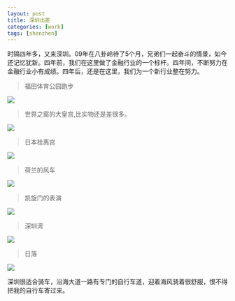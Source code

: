 ```yaml
---
layout: post
title: 深圳出差
categories: [work]
tags: [shenzhen]
---
```


时隔四年多，又来深圳。09年在八卦岭待了5个月，兄弟们一起奋斗的情景，如今还记忆犹新。四年前，我们在这里做了金融行业的一个标杆。四年间，不断努力在金融行业小有成绩。四年后，还是在这里，我们为一个新行业整在努力。

>福田体育公园跑步

![](http://f.hiphotos.bdimg.com/album/s%3D740%3Bq%3D90/sign=8b76e2429152982201333bc7e7f10af6/314e251f95cad1c86ad322a27e3e6709c83d51cf.jpg)

>世界之窗的大皇宫,比实物还是差很多。

![](http://e.hiphotos.bdimg.com/album/s%3D740%3Bq%3D90/sign=5b12004d1b4c510faac4e01e50625410/cc11728b4710b91214aa287bc2fdfc03934522c8.jpg)

>日本桂离宫

![](http://f.hiphotos.bdimg.com/album/s%3D740%3Bq%3D90/sign=de718965f603918fd3d13fce610657aa/b2de9c82d158ccbfd1d76bbf18d8bc3eb03541c8.jpg)

>荷兰的风车

![](http://f.hiphotos.bdimg.com/album/s%3D680%3Bq%3D90/sign=ade23ab5bba1cd1101b671288929b9c1/9922720e0cf3d7ca2ef5e1f3f31fbe096b63a930.jpg)

>凯旋门的表演

![](http://h.hiphotos.bdimg.com/album/s%3D740%3Bq%3D90/sign=e906e4060e2442a7aa0effa1e178dc76/c75c10385343fbf2c54678a6b17eca8064388fc9.jpg)

>深圳湾

![](http://g.hiphotos.bdimg.com/album/s%3D680%3Bq%3D90/sign=87585114cc11728b342d8f2af8c7b2f3/730e0cf3d7ca7bcb5c1e19aabf096b63f724a8ca.jpg)

>日落

![](http://g.hiphotos.bdimg.com/album/s%3D740%3Bq%3D90/sign=dc871cb6908fa0ec7bc7660916ac28d3/9d82d158ccbf6c813e5df26dbd3eb13532fa40c9.jpg)

深圳很适合骑车，沿海大道一路有专门的自行车道，迎着海风骑着很舒服，恨不得把我的自行车寄过来。
